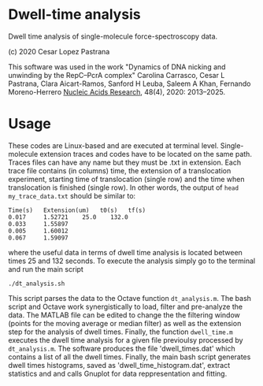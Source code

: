 # Dwell-time analysis
Dwell time analysis of single-molecule force-spectroscopy data.

(c) 2020 Cesar Lopez Pastrana

This software was used in the work "Dynamics of DNA nicking and unwinding by the RepC–PcrA complex" Carolina Carrasco, Cesar L Pastrana, Clara Aicart-Ramos, Sanford H Leuba, Saleem A Khan, Fernando Moreno-Herrero [Nucleic Acids Research](https://academic.oup.com/nar/article/48/4/2013/5701458), 48(4), 2020:  2013–2025.


# Usage

These codes are Linux-based and are executed at terminal level.
Single-molecule extension traces and codes have to be located on the same path. Traces files can have any name but they must be .txt in extension. Each trace file contains (in columns) time, the extension of a translocation experiment, starting time of translocation (single row) and the time when translocation is finished (single row). In other words, the output of `head my_trace_data.txt` should be similar to:

```
Time(s)   Extension(um)   t0(s)   tf(s)
0.017     1.52721    25.0    132.0
0.033     1.55897
0.005     1.60012
0.067     1.59097
```
where the useful data in terms of dwell time analysis is located between times 25 and 132 seconds.
To execute the analysis simply go to the terminal and run the main script
```
./dt_analysis.sh
```
This script parses the data to the Octave function `dt_analysis.m`. The bash script and Octave work synergistically to load, filter and pre-analyze the data. The MATLAB file can be edited to change the the filtering window (points for the moving average or median filter) as well as the extension step for the analysis of dwell times. Finally, the function `dwell_time.m` executes the dwell time analysis for a given file previoulsy processed by `dt_analysis.m`. The software produces the file 'dwell_times.dat' which contains a list of all the dwell times. Finally, the main bash script generates dwell times histograms, saved as 'dwell_time_histogram.dat', extract statistics and and calls Gnuplot for data reppresentation and fitting.
